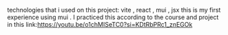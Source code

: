 technologies that i used on this project:
vite , react , mui , jsx 
this is my first experience using mui . 
I practiced this according to the course and project in this link:https://youtu.be/o1chMISeTC0?si=KDtRbPRc1_znEGOk
